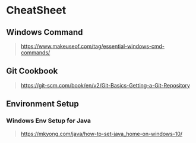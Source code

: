 # CheatSheet

## Windows Command
> https://www.makeuseof.com/tag/essential-windows-cmd-commands/

## Git Cookbook
> https://git-scm.com/book/en/v2/Git-Basics-Getting-a-Git-Repository

## Environment Setup

### Windows Env Setup for Java
> https://mkyong.com/java/how-to-set-java_home-on-windows-10/